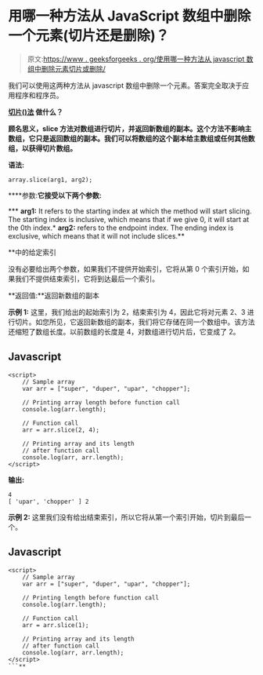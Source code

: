 # 用哪一种方法从 JavaScript 数组中删除一个元素(切片还是删除)？

> 原文:[https://www . geeksforgeeks . org/使用哪一种方法从 javascript 数组中删除元素切片或删除/](https://www.geeksforgeeks.org/which-one-method-use-to-delete-an-element-from-javascript-array-slice-or-delete/)

我们可以使用这两种方法从 javascript 数组中删除一个元素。答案完全取决于应用程序和程序员。

**[**切片()法**](https://www.geeksforgeeks.org/javascript-array-slice-method/) **做什么？****

**顾名思义，slice 方法对数组进行切片，并返回新数组的副本。这个方法不影响主数组，它只是返回数组的副本。我们可以将数组的这个副本给主数组或任何其他数组，以获得切片数组。**

****语法:****

```
array.slice(arg1, arg2); 
```

****参数:**它接受以下两个参数:**

***   **arg1:** It refers to the starting index at which the method will start slicing. The starting index is inclusive, which means that if we give 0, it will start at the 0th index.*   **arg2:** refers to the endpoint index. The ending index is exclusive, which means that it will not include slices.**

**中的给定索引

没有必要给出两个参数，如果我们不提供开始索引，它将从第 0 个索引开始，如果我们不提供结束索引，它将到达最后一个索引。

**返回值:**返回新数组的副本

**示例 1:** 这里，我们给出的起始索引为 2，结束索引为 4，因此它将对元素 2、3 进行切片。如您所见，它返回新数组的副本，我们将它存储在同一个数组中。该方法还缩短了数组长度。以前数组的长度是 4，对数组进行切片后，它变成了 2。

## Javascript

```
<script>
    // Sample array
    var arr = ["super", "duper", "upar", "chopper"];

    // Printing array length before function call
    console.log(arr.length);

    // Function call
    arr = arr.slice(2, 4);

    // Printing array and its length
    // after function call
    console.log(arr, arr.length);
</script>
```

**输出:**

```
4
[ 'upar', 'chopper' ] 2
```

**示例 2:** 这里我们没有给出结束索引，所以它将从第一个索引开始，切片到最后一个。

## Javascript

```
<script>
    // Sample array
    var arr = ["super", "duper", "upar", "chopper"];

    // Printing length before function call
    console.log(arr.length);

    // Function call
    arr = arr.slice(1);

    // Printing array and its length
    // after function call
    console.log(arr, arr.length);
</script>
```**